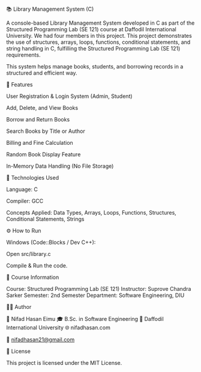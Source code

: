 📚 Library Management System (C)

A console-based Library Management System developed in C as part of the Structured Programming Lab (SE 121) course at Daffodil International University.
We had four members in this project. This project demonstrates the use of structures, arrays, loops, functions, conditional statements, and string handling in C, fulfilling the Structured Programming Lab (SE 121) requirements. 

This system helps manage books, students, and borrowing records in a structured and efficient way.

🚀 Features

User Registration & Login System (Admin, Student)

Add, Delete, and View Books

Borrow and Return Books

Search Books by Title or Author

Billing and Fine Calculation

Random Book Display Feature

In-Memory Data Handling (No File Storage)

🧩 Technologies Used

Language: C

Compiler: GCC

Concepts Applied: Data Types, Arrays, Loops, Functions, Structures, Conditional Statements, Strings

⚙️ How to Run

Windows (Code::Blocks / Dev C++):

Open src/library.c

Compile & Run the code.

📄 Course Information

Course: Structured Programming Lab (SE 121)
Instructor: Suprove Chandra Sarker
Semester: 2nd Semester
Department: Software Engineering, DIU


🧑‍💻 Author

👤 Nifad Hasan Eimu
🎓 B.Sc. in Software Engineering
🏫 Daffodil International University
🌐 nifadhasan.com

📧 nifadhasan21@gmail.com


🪪 License

This project is licensed under the MIT License.

